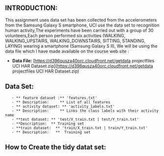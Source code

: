 ## INTRODUCTION: ##

 This assignment uses data set has been collected from the accelerometers from the Samsung Galaxy S smartphone, UCI use the data set to recognition human activity,The experiments have been carried out with a group of 30 volunteers,Each person performed six activities (WALKING, WALKING_UPSTAIRS, WALKING_DOWNSTAIRS, SITTING, STANDING, LAYING) wearing a smartphone (Samsung Galaxy S II), We will be using the data file which I have made available on the course web site :
  
  - **Data File:** [https://d396qusza40orc.cloudfront.net/getdata projectfiles UCI HAR Dataset.zip](https://d396qusza40orc.cloudfront.net/getdata projectfiles UCI HAR Dataset.zip)



## Data Set: ##
       - ** feature dataset :** 'features.txt'
       - ** Description:     ** List of all features
       - ** activity dataset: ** 'activity_labels.txt' 
       - ** Description:     ** Links the class labels with their activity name
       - **test dataset: ** 'test/X_train.txt | test/Y_train.txt' 
       - **Description:  ** Training set
       - **train dataset:  ** 'train/X_train.txt | train/Y_train.txt'
       - ** Description:   **  Training set

## How to Create the tidy datat set: ##



